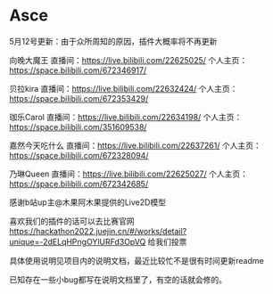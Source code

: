 # Asce

5月12号更新：由于众所周知的原因，插件大概率将不再更新

向晚大魔王
直播间：https://live.bilibili.com/22625025/
个人主页：https://space.bilibili.com/672346917/

贝拉kira
直播间：https://live.bilibili.com/22632424/
个人主页：https://space.bilibili.com/672353429/

珈乐Carol
直播间：https://live.bilibili.com/22634198/
个人主页：https://space.bilibili.com/351609538/

嘉然今天吃什么
直播间：https://live.bilibili.com/22637261/
个人主页：https://space.bilibili.com/672328094/

乃琳Queen
直播间：https://live.bilibili.com/22625027/
个人主页：https://space.bilibili.com/672342685/

感谢b站up主@木果阿木果提供的Live2D模型

喜欢我们的插件的话可以去比赛官网
https://hackathon2022.juejin.cn/#/works/detail?unique=-2dELqHPngOYlURFd3OpVQ
给我们投票

具体使用说明见项目内的说明文档，最近比较忙不是很有时间更新readme

已知存在一些小bug都写在说明文档里了，有空的话就会修的。

